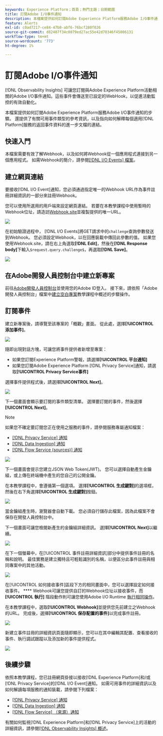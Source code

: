 ```yaml
---
keywords: Experience Platform；首頁；熱門主題；日期範圍
title: 訂閱Adobe I/O事件通知
description: 本檔案提供如何訂閱Adobe Experience Platform服務Adobe I/O事件通知的步驟。 也提供了關於可用事件類型的參考資訊，以及指向如何解釋每個適用 [!DNL Platform] 服務的返回事件資料的進一步文檔的連結。
feature: Alerts
exl-id: c0ad7217-ce84-47b0-abf6-76bcf280f026
source-git-commit: d82487f34c0879ed27ac55e42d70346f45806131
workflow-type: tm+mt
source-wordcount: '773'
ht-degree: 1%

---
```


# 訂閱Adobe I/O事件通知

[!DNL Observability Insights] 可讓您訂閱與Adobe Experience Platform活動相關的Adobe I/O事件通知。這些事件會傳送至已設定的WebHook，以促進活動監控的有效自動化。

本檔案提供如何訂閱Adobe Experience Platform服務Adobe I/O事件通知的步驟。 還提供了有關可用事件類型的參考資訊，以及指向如何解釋每個適用[!DNL Platform]服務的返回事件資料的進一步文檔的連結。

## 快速入門

本檔案需要有效了解Webhook，以及如何將Webhook從一個應用程式連接到另一個應用程式。 如需Webhook的簡介，請參閱[[!DNL I/O Events] 檔案](https://www.adobe.io/apis/experienceplatform/events/docs.html#!adobedocs/adobeio-events/master/intro/webhook_docs_intro.md)。

## 建立網頁連結

要接收[!DNL I/O Event]通知，您必須通過指定唯一的Webhook URL作為事件註冊詳細資訊的一部分來註冊Webhook。

您可以使用所選用的用戶端來設定網頁連結。 若要在本教學課程中使用暫時的Webhook位址，請造訪[Webhook.site](https://webhook.site/)並複製提供的唯一URL。

![](../images/notifications/webhook-url.png)

在初始驗證過程中， [!DNL I/O Events]將GET請求中的`challenge`查詢參數發送到Webhook。 您必須設定Webhook，以在回應裝載中傳回此參數的值。 如果您使用Webhook.site，請在右上角選取&#x200B;**[!DNL Edit]**，然後在&#x200B;**[!DNL Response body]**&#x200B;下輸入`$request.query.challenge$`，再選取&#x200B;**[!DNL Save]**。

![](../images/notifications/response-challenge.png)

## 在Adobe開發人員控制台中建立新專案

前往[Adobe開發人員控制台](https://www.adobe.com/go/devs_console_ui)並使用您的Adobe ID登入。 接下來，請依照「Adobe開發人員控制台」檔案中[建立空白專案](https://www.adobe.io/apis/experienceplatform/console/docs.html#!AdobeDocs/adobeio-console/master/projects-empty.md)教學課程中概述的步驟操作。

## 訂閱事件

建立新專案後，請導覽至該專案的「概觀」畫面。 從此處，選擇&#x200B;**[!UICONTROL 添加事件]**。

![](../images/notifications/add-event-button.png)

隨即出現對話方塊，可讓您將事件提供者新增至專案：

* 如果您訂閱Experience Platform警報，請選擇&#x200B;**[!UICONTROL 平台通知]**
* 如果您訂閱Adobe Experience Platform [!DNL Privacy Service]通知，請選取&#x200B;**[!UICONTROL Privacy Service事件]**

選擇事件提供程式後，請選擇&#x200B;**[!UICONTROL Next]**。

![](../images/notifications/event-provider.png)

下一個畫面會顯示要訂閱的事件類型清單。 選擇要訂閱的事件，然後選擇&#x200B;**[!UICONTROL Next]**。

>[!NOTE]
>
>如果您不確定要訂閱您正在使用之服務的事件，請參閱服務專屬通知檔案：
>
>* [[!DNL Privacy Service] 通知](../../privacy-service/privacy-events.md)
>* [[!DNL Data Ingestion] 通知](../../ingestion/quality/subscribe-events.md)
>* [[!DNL Flow Service (sources)] 通知](../../sources/notifications.md)


![](../images/notifications/choose-event-subscriptions.png)

下一個畫面會提示您建立JSON Web Token(JWT)。 您可以選擇自動產生金鑰組，或上傳在終端機中產生的您自己的公開金鑰。

在本教學課程中，會遵循第一個選項。 選擇&#x200B;**[!UICONTROL 生成鍵對]**&#x200B;的選項框，然後在右下角選擇&#x200B;**[!UICONTROL 生成鍵對]**&#x200B;按鈕。

![](../images/notifications/generate-keypair.png)

當金鑰組產生時，瀏覽器會自動下載。 您必須自行儲存此檔案，因為此檔案不會保存在開發人員控制台中。

下一個畫面可讓您檢閱新產生的金鑰組詳細資訊。 選擇&#x200B;**[!UICONTROL Next]**&#x200B;以繼續。

![](../images/notifications/keypair-generated.png)

在下一個螢幕中，在[!UICONTROL 事件註冊詳細資訊]部分中提供事件註冊的名稱和說明。 最佳實務是建立獨特且可輕鬆識別的名稱，以便區分此事件註冊與相同專案中的其他活動。

![](../images/notifications/registration-details.png)

在[!UICONTROL 如何接收事件]區段下方的相同畫面中，您可以選擇設定如何接收事件。 **** Webhook可讓您提供自訂的Webhook位址以接收事件，而 **[!UICONTROL 執行]** 階段動作則可讓您使用Adobe I/O Runtime [執行相同操作](https://www.adobe.io/apis/experienceplatform/runtime/docs.html)。

在本教學課程中，選取&#x200B;**[!UICONTROL Webhook]**&#x200B;並提供您先前建立之Webhook的URL。 完成後，選擇&#x200B;**[!UICONTROL 保存配置的事件]**&#x200B;以完成事件註冊。

![](../images/notifications/receive-events.png)

新建立事件註冊的詳細資訊頁面隨即顯示，您可以在其中編輯其配置、查看接收的事件、執行調試跟蹤以及添加新的事件提供程式。

![](../images/notifications/registration-complete.png)

## 後續步驟

依照本教學課程，您已註冊網頁掛接以接收[!DNL Experience Platform]和/或[!DNL Privacy Service]的[!DNL I/O Event]通知。 如需可用事件的詳細資訊以及如何解讀每項服務的通知裝載，請參閱下列檔案：

* [[!DNL Privacy Service] 通知](../../privacy-service/privacy-events.md)
* [[!DNL Data Ingestion] 通知](../../ingestion/quality/subscribe-events.md)
* [[!DNL Flow Service] （來源）通知](../../sources/notifications.md)

有關如何監視[!DNL Experience Platform]和[!DNL Privacy Service]上的活動的詳細資訊，請參閱[[!DNL Observability Insights] 概述](../home.md)。

